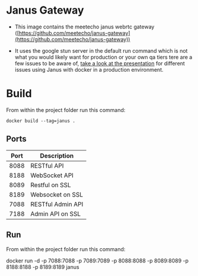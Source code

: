 # Janus Gateway

-   This image contains the meetecho janus webrtc gateway  ([https://github.com/meetecho/janus-gateway](https://github.com/meetecho/janus-gateway))

-   It uses the google stun server in the default run command  which is not what you would likely want for production or your own qa tiers tere are a few issues to be aware of, [take a look at the presentation](https://www.januscon.it/2019/talk.php?t=docker) for different issues using Janus with docker in a production environment.

# Build
From within the project folder run this command:

    docker build --tag=janus .


## Ports

| Port   | Description       |
|--------|-------------------|
| 8088   | RESTful API       |
| 8188   | WebSocket API     |
| 8089   | Restful on SSL    |
| 8189   | Websocket on SSL  |
| 7088   | RESTful Admin API |
| 7188   | Admin API on SSL  |

## Run
From within the project folder run this command:

docker run -d -p 7088:7088 -p 7089:7089 -p 8088:8088 -p 8089:8089 -p 8188:8188 -p 8189:8189 janus
